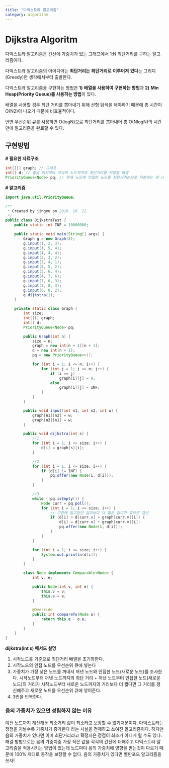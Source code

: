 ```yaml
---
title: "다익스트라 알고리즘"
category: algorithm
---
```




# Dijkstra Algoritm

다익스트라 알고리즘은 간선에 가중치가 있는 그래프에서 1:N 최단거리를 구하는 알고리즘이다.



다익스트라 알고리즘의 아이디어는 **최단거리는** **최단거리로** **이루어져** **있다**는 그리디(Greedy)한 생각에서부터 출발한다.

다익스트라 알고리즘을 구현하는 방법은 **1)** **배열을 사용하여 구현하는 방법**과 **2)** **Min Heap(Priority Queue)를 사용하는 방법**이 있다.

배열을 사용할 경우 최단 거리를 뽑아내기 위해 선형 탐색을 해야하기 때문에 총 시간이 O(N2)이 나오기 때문에 비효율적이다.

반면 우선순위 큐를 사용하면 O(logN)으로 최단거리를 뽑아내어 총 O(NlogN)의 시간만에 알고리즘을 완료할 수 있다.



## 구현방법

**\# 필요한 자료구조**

```java
int[][] graph; // 그래프
int[] d; // 출발 위치부터 각각의 노드까지의 최단거리를 저장할 배열
PriorityQueue<Node> pq; // 현재 노드에 인접한 노드를 최단거리순으로 저장하는 큐 (minHeap)
```



**\# 알고리즘**

```java
import java.util.PriorityQueue;

/**
 * Created by jingyu on 2018. 10. 22..
 */
public class DijkstraTest {
    public static int INF = 10000000;

    public static void main(String[] args) {
        Graph g = new Graph(8);
        g.input(1, 2, 3);
        g.input(1, 5, 4);
        g.input(1, 4, 4);
        g.input(2, 3, 2);
        g.input(3, 4, 1);
        g.input(4, 5, 2);
        g.input(5, 6, 4);
        g.input(4, 7, 6);
        g.input(7, 6, 3);
        g.input(3, 8, 3);
        g.input(6, 8, 2);
        g.dijkstra(1);
    }

    private static class Graph {
        int size;
        int[][] graph;
        int[] d;
        PriorityQueue<Node> pq;

        public Graph(int n) {
            size = n;
            graph = new int[n + 1][n + 1];
            d = new int[n + 1];
            pq = new PriorityQueue<>();

            for (int i = 1; i <= n; i++) {
                for (int j = 1; j <= n; j++) {
                    if (i == j)
                        graph[i][j] = 0;
                    else
                        graph[i][j] = INF;
                }
            }
        }

        public void input(int n1, int n2, int w) {
            graph[n1][n2] = w;
            graph[n2][n1] = w;
        }

        public void dijkstra(int s) {
            //1
            for (int i = 1; i <= size; i++) {
                d[i] = graph[s][i];
            }

            //2
            for (int i = 1; i <= size; i++) {
                if (d[i] != INF) {
                    pq.offer(new Node(i, d[i]));
                }
            }

            //3
            while (!pq.isEmpty()) {
                Node curr = pq.poll();
                for (int i = 1; i <= size; i++) {
                    // 기존에 알고있던 길이보다 더 짧은 길이가 있으면 갱신
                    if (d[i] > d[curr.v] + graph[curr.v][i]) {
                        d[i] = d[curr.v] + graph[curr.v][i];
                        pq.offer(new Node(i, d[i]));
                    }
                }
            }

            for (int i = 1; i <= size; i++) {
                System.out.println(d[i]);
            }
        }

        class Node implements Comparable<Node> {
            int v, e;

            public Node(int v, int e) {
                this.v = v;
                this.e = e;
            }

            @Override
            public int compareTo(Node o) {
                return this.e - o.e;
            }
        }
    }
}
```



**dijkstra(int s) 메서드 설명**

1. 시작노드를 기준으로 최단거리 배열을 초기화한다.
2. 시작노드의 인접 노드를 우선순위 큐에 넣는다
3. 가중치가 가장 낮은 노드를 꺼내서 꺼낸 노드와 인접한 노드(새로운 노드)를 조사한다. 시작노드부터 꺼낸 노드까지의 최단 거리 + 꺼낸 노드부터 인접한 노드(새로운 노드)의 거리가 시작노드부터 새로운 노드까지의 거리보다 더 짧다면 그 거리를 갱신해주고 새로운 노드를 우선순위 큐에 넣어준다.
4. 3번을 반복한다.

 

### 음의 가중치가 있으면 성립하지 않는 이유

이전 노드까지 계산해둔 최소거리 값이 최소라고 보장할 수 없기때문이다. 다익스트라는 정점을 지날수록 가중치가 증가한다 라는 사실을 전제하고 쓰여진 알고리즘이다. 하지만 음의 가중치가 있다면 이미 최단거리라고 확정지은 정점이 최소가 아니게 될 수도 있다. 해결 방법으로는 음의 가중치중 가장 작은 값을 각각의 간선에 더해주고 다익스트라 알고리즘을 적용시키는 방법이 있는데  노드마다 음의 가중치에 영향을 받는것이 다르기 때문에 100% 제대로 동작을 보장할 수 없다. 음의 가중치가 있다면 벨만포드 알고리즘을 쓰자!